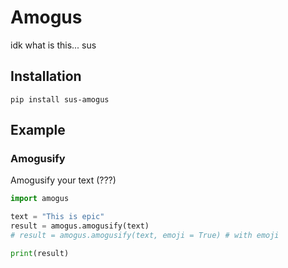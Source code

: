 # Amogus
idk what is this... sus

## Installation

`pip install sus-amogus`

## Example

### Amogusify

Amogusify your text (???)

```py
import amogus

text = "This is epic"
result = amogus.amogusify(text)
# result = amogus.amogusify(text, emoji = True) # with emoji

print(result)
```